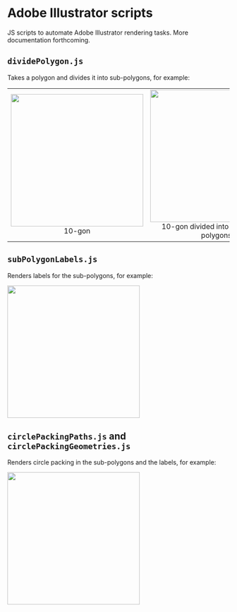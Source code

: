 # Adobe Illustrator scripts
JS scripts to automate Adobe Illustrator rendering tasks. More documentation forthcoming.

## `dividePolygon.js`
Takes a polygon and divides it into sub-polygons, for example:

<table>
<tr>
<td align="center">
<img width="300" src="https://user-images.githubusercontent.com/532545/30355387-fea20e7e-97e7-11e7-8a69-c911fc61bdd4.png" />
<br />
10-gon
</td>
<td align="center">
<img width="300" src="https://user-images.githubusercontent.com/532545/30355416-3b82a506-97e8-11e7-9eb6-017a4b67a037.png" />
<br />
10-gon divided into eleven sub-polygons
</td>
</tr>
</table>

## `subPolygonLabels.js`
Renders labels for the sub-polygons, for example:

<img width="300" src="https://user-images.githubusercontent.com/532545/30355955-51cec67a-97eb-11e7-873f-a59953dda387.png" />

## `circlePackingPaths.js` and `circlePackingGeometries.js`
Renders circle packing in the sub-polygons and the labels, for example:

<img width="300" src="https://user-images.githubusercontent.com/532545/30355899-fb6dadd2-97ea-11e7-9f92-00257b8c5f0a.png" />
